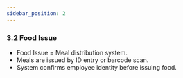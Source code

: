 ```yaml
---
sidebar_position: 2
---
```

### 3.2 Food Issue

- Food Issue = Meal distribution system.
- Meals are issued by ID entry or barcode scan.
- System confirms employee identity before issuing food.